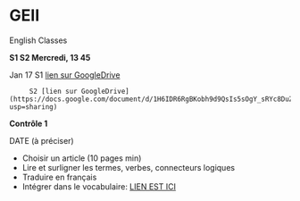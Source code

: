 # GEII

English Classes

**S1 S2 Mercredi, 13 45**

Jan 17   S1 [lien sur GoogleDrive](https://docs.google.com/document/d/1DNGImzLd0KyfEXkSSt1o9-F4XaoxQZiwb-JGo-A5hxI/edit?usp=sharing)

         S2 [lien sur GoogleDrive](https://docs.google.com/document/d/1H6IDR6RgBKobh9d9QsIs5sOgY_sRYc8DuZ5MGVJpd2U/edit?usp=sharing)



**Contrôle 1**

DATE (à préciser)

- Choisir un article (10 pages min)
- Lire et surligner les termes, verbes, connecteurs logiques
- Traduire en français
- Intégrer dans le vocabulaire: [LIEN EST ICI](https://docs.google.com/document/d/1abxNHFOYnlsrFzTnUz_tfmXOf0LxCwbWLTf7QcseagA/edit?usp=sharing)













